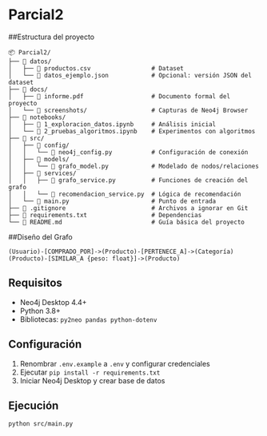 # Parcial2 

##Estructura del proyecto 

```text
📦 Parcial2/
├── 📂 datos/
│   ├── 📄 productos.csv                 # Dataset
│   └── 📄 datos_ejemplo.json            # Opcional: versión JSON del dataset
├── 📂 docs/
│   ├── 📄 informe.pdf                   # Documento formal del proyecto
│   └── 📄 screenshots/                  # Capturas de Neo4j Browser
├── 📂 notebooks/
│   ├── 📄 1_exploracion_datos.ipynb     # Análisis inicial
│   └── 📄 2_pruebas_algoritmos.ipynb    # Experimentos con algoritmos
├── 📂 src/
│   ├── 📄 config/
│   │   └── 📄 neo4j_config.py           # Configuración de conexión
│   ├── 📄 models/
│   │   └── 📄 grafo_model.py            # Modelado de nodos/relaciones
│   ├── 📄 services/
│   │   ├── 📄 grafo_service.py          # Funciones de creación del grafo
│   │   └── 📄 recomendacion_service.py  # Lógica de recomendación
│   └── 📄 main.py                       # Punto de entrada
├── 📄 .gitignore                        # Archivos a ignorar en Git
├── 📄 requirements.txt                  # Dependencias
└── 📄 README.md                         # Guía básica del proyecto
```

##Diseño del Grafo
```text
(Usuario)-[COMPRADO_POR]->(Producto)-[PERTENECE_A]->(Categoría)
(Producto)-[SIMILAR_A {peso: float}]->(Producto)
```

## Requisitos
- Neo4j Desktop 4.4+
- Python 3.8+
- Bibliotecas: `py2neo pandas python-dotenv`

## Configuración
1. Renombrar `.env.example` a `.env` y configurar credenciales
2. Ejecutar `pip install -r requirements.txt`
3. Iniciar Neo4j Desktop y crear base de datos

## Ejecución
```bash
python src/main.py
